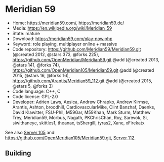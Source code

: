 # Meridian 59

- Home: https://meridian59.com/, https://meridian59.de/
- Media: https://en.wikipedia.org/wiki/Meridian_59
- State: mature
- Download: https://meridian59.com/play-now.php
- Keyword: role playing, multiplayer online + massive
- Code repository: https://github.com/Meridian59/Meridian59.git (@created 2012, @stars 373, @forks 225), https://github.com/OpenMeridian/Meridian59.git @add (@created 2013, @stars 141, @forks 74), https://github.com/OpenMeridian105/Meridian59.git @add (@created 2015, @stars 16, @forks 16), https://github.com/Arantis/Meridian59_112.git @add (@created 2015, @stars 5, @forks 3)
- Code language: C++, C
- Code license: GPL-2.0
- Developer: Adrien Laws, Aesica, Andrew Chrapko, Andrew Kirmse, Arantis, Ashton, broodhill, CardiovascularMike, Clint Banzhaf, Daenks, David Klawitter, FSU-Phil, M59Gar, M59Khan, Mark Sturm, Matthew Trey, Meridian59, Morbus, Nagath, PKChrisChan, Roy, Sarevok, Si, siwithaneye, skittles1, theanax, tsShergill, tyras2, Xane, xFirekatx

See also [Server 105](https://www.meridiannext.com/) and https://github.com/OpenMeridian105/Meridian59.git, [Server 112](https://github.com/Arantis/Meridian59_112.git).

## Building
